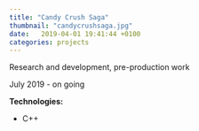 ```yaml
---
title: "Candy Crush Saga"
thumbnail: "candycrushsaga.jpg" 
date:   2019-04-01 19:41:44 +0100
categories: projects
---
```

Research and development, pre-production work <br>

July 2019 - on going<br>

<strong>Technologies:</strong>
<ul>
    <li>C++</li>
</ul>